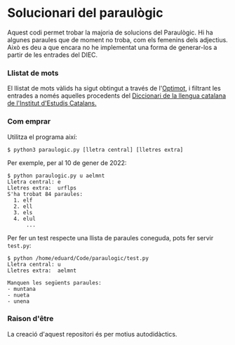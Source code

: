 # Solucionari del paraulògic

Aquest codi permet trobar la majoria de solucions del Paraulògic. Hi ha algunes paraules que de moment no troba, com els femenins dels adjectius. Això es deu a que encara no he implementat una forma de generar-los a partir de les entrades del DIEC.


### Llistat de mots
El llistat de mots vàlids ha sigut obtingut a través de l'[Optimot](https://aplicacions.llengua.gencat.cat/llc/AppJava/index.html), i filtrant les entrades a només aquelles procedents del [Diccionari de la llengua catalana de l'Institut d'Estudis Catalans.](https://dlc.iec.cat/)


### Com emprar
Utilitza el programa així:
```
$ python3 paraulogic.py [lletra central] [lletres extra]
```

Per exemple, per al 10 de gener de 2022:
```
$ python paraulogic.py u aelmnt
Lletra central: e
Lletres extra:  urflps
S'ha trobat 84 paraules:
  1. elf
  2. ell
  3. els
  4. elul
      ...
```

Per fer un test respecte una llista de paraules coneguda, pots fer servir `test.py`:
```
$ python /home/eduard/Code/paraulogic/test.py
Lletra central: u
Lletres extra:  aelmnt

Manquen les següents paraules:
- muntana
- nueta
- unena
```

### Raison d'être
La creació d'aquest repositori és per motius autodidàctics.
